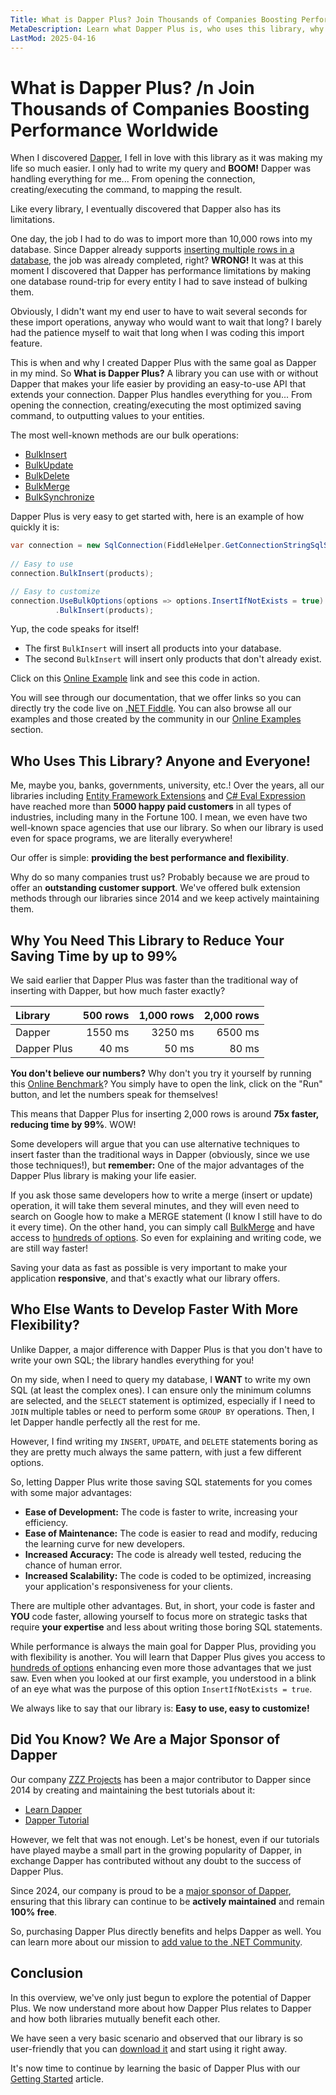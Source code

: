```yaml
---
Title: What is Dapper Plus? Join Thousands of Companies Boosting Performance Worldwide
MetaDescription: Learn what Dapper Plus is, who uses this library, why you need this library, how it helps you to develop faster, and how Dapper Plus helps Dapper.
LastMod: 2025-04-16
---
```


# What is Dapper Plus? /n Join Thousands of Companies Boosting Performance Worldwide

When I discovered [Dapper](https://www.learndapper.com/), I fell in love with this library as it was making my life so much easier. I only had to write my query and **BOOM!** Dapper was handling everything for me... From opening the connection, creating/executing the command, to mapping the result.

Like every library, I eventually discovered that Dapper also has its limitations.

One day, the job I had to do was to import more than 10,000 rows into my database. Since Dapper already supports [inserting multiple rows in a database](https://www.learndapper.com/saving-data/insert#dapper-insert-multiple-rows), the job was already completed, right? **WRONG!** It was at this moment I discovered that Dapper has performance limitations by making one database round-trip for every entity I had to save instead of bulking them.

Obviously, I didn't want my end user to have to wait several seconds for these import operations, anyway who would want to wait that long? I barely had the patience myself to wait that long when I was coding this import feature.

This is when and why I created Dapper Plus with the same goal as Dapper in my mind. So **What is Dapper Plus?** A library you can use with or without Dapper that makes your life easier by providing an easy-to-use API that extends your connection. Dapper Plus handles everything for you... From opening the connection, creating/executing the most optimized saving command, to outputting values to your entities.

The most well-known methods are our bulk operations:
- [BulkInsert](/bulk-insert)
- [BulkUpdate](/bulk-update)
- [BulkDelete](/bulk-delete)
- [BulkMerge](/bulk-merge)
- [BulkSynchronize](/bulk-synchronize)

Dapper Plus is very easy to get started with, here is an example of how quickly it is:

```csharp
var connection = new SqlConnection(FiddleHelper.GetConnectionStringSqlServer());
		
// Easy to use
connection.BulkInsert(products);

// Easy to customize
connection.UseBulkOptions(options => options.InsertIfNotExists = true)
		  .BulkInsert(products);
```

Yup, the code speaks for itself!

- The first `BulkInsert` will insert all products into your database.
- The second `BulkInsert` will insert only products that don't already exist.

Click on this [Online Example](https://dotnetfiddle.net/OxvKDQ) link and see this code in action.

You will see through our documentation, that we offer links so you can directly try the code live on [.NET Fiddle](https://dotnetfiddle.net/). You can also browse all our examples and those created by the community in our [Online Examples](/online-examples) section.

## Who Uses This Library? Anyone and Everyone!

Me, maybe you, banks, governments, university, etc.! Over the years, all our libraries including [Entity Framework Extensions](https://entityframework-extensions.net/) and [C# Eval Expression](https://eval-expression.net/) have reached more than **5000 happy paid customers** in all types of industries, including many in the Fortune 100. I mean, we even have two well-known space agencies that use our library. So when our library is used even for space programs, we are literally everywhere!

Our offer is simple: **providing the best performance and flexibility**.

Why do so many companies trust us? Probably because we are proud to offer an **outstanding customer support**. We've offered bulk extension methods through our libraries since 2014 and we keep actively maintaining them.

## Why You Need This Library to Reduce Your Saving Time by up to 99%

We said earlier that Dapper Plus was faster than the traditional way of inserting with Dapper, but how much faster exactly?

| Library      | 500 rows   | 1,000 rows | 2,000 rows  |
| :----------- | ---------: | ---------: | ----------: |
| Dapper       | 1550 ms    | 3250 ms    | 6500 ms     |
| Dapper Plus  | 40 ms      | 50 ms      | 80 ms       |

**You don't believe our numbers?** Why don't you try it yourself by running this [Online Benchmark](https://dotnetfiddle.net/kz4UpX)? You simply have to open the link, click on the "Run" button, and let the numbers speak for themselves!

This means that Dapper Plus for inserting 2,000 rows is around **75x faster, reducing time by 99%**. WOW!

Some developers will argue that you can use alternative techniques to insert faster than the traditional ways in Dapper (obviously, since we use those techniques!), but **remember:** One of the major advantages of the Dapper Plus library is making your life easier.

If you ask those same developers how to write a merge (insert or update) operation, it will take them several minutes, and they will even need to search on Google how to make a MERGE statement (I know I still have to do it every time). On the other hand, you can simply call [BulkMerge](/bulk-merge) and have access to [hundreds of options](/options). So even for explaining and writing code, we are still way faster!

Saving your data as fast as possible is very important to make your application **responsive**, and that's exactly what our library offers.

## Who Else Wants to Develop Faster With More Flexibility?

Unlike Dapper, a major difference with Dapper Plus is that you don't have to write your own SQL; the library handles everything for you!

On my side, when I need to query my database, I **WANT** to write my own SQL (at least the complex ones). I can ensure only the minimum columns are selected, and the `SELECT` statement is optimized, especially if I need to `JOIN` multiple tables or need to perform some `GROUP BY` operations. Then, I let Dapper handle perfectly all the rest for me.

However, I find writing my `INSERT`, `UPDATE`, and `DELETE` statements boring as they are pretty much always the same pattern, with just a few different options.

So, letting Dapper Plus write those saving SQL statements for you comes with some major advantages:

- **Ease of Development:** The code is faster to write, increasing your efficiency.
- **Ease of Maintenance:** The code is easier to read and modify, reducing the learning curve for new developers.
- **Increased Accuracy:** The code is already well tested, reducing the chance of human error.
- **Increased Scalability:** The code is coded to be optimized, increasing your application's responsiveness for your clients.

There are multiple other advantages. But, in short, your code is faster and **YOU** code faster, allowing yourself to focus more on strategic tasks that require **your expertise** and less about writing those boring SQL statements.

While performance is always the main goal for Dapper Plus, providing you with flexibility is another. You will learn that Dapper Plus gives you access to [hundreds of options](/options) enhancing even more those advantages that we just saw. Even when you looked at our first example, you understood in a blink of an eye what was the purpose of this option `InsertIfNotExists = true`.

We always like to say that our library is: **Easy to use, easy to customize!**

## Did You Know? We Are a Major Sponsor of Dapper

Our company [ZZZ Projects](https://zzzprojects.com/) has been a major contributor to Dapper since 2014 by creating and maintaining the best tutorials about it:

- [Learn Dapper](https://www.learndapper.com/)
- [Dapper Tutorial](https://dappertutorial.net/)

However, we felt that was not enough. Let's be honest, even if our tutorials have played maybe a small part in the growing popularity of Dapper, in exchange Dapper has contributed without any doubt to the success of Dapper Plus.

Since 2024, our company is proud to be a [major sponsor of Dapper](https://dapperlib.github.io/Dapper/dapperplus), ensuring that this library can continue to be **actively maintained** and remain **100% free**.

So, purchasing Dapper Plus directly benefits and helps Dapper as well. You can learn more about our mission to [add value to the .NET Community](https://zzzprojects.com/mission).

## Conclusion

In this overview, we've only just begun to explore the potential of Dapper Plus. We now understand more about how Dapper Plus relates to Dapper and how both libraries mutually benefit each other.

We have seen a very basic scenario and observed that our library is so user-friendly that you can [download it](/download) and start using it right away.

It's now time to continue by learning the basic of Dapper Plus with our [Getting Started](getting-started) article.